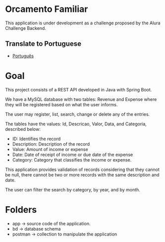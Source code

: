 # Orcamento Familiar
This application is under development as a challenge proposed by the Alura Challenge Backend.

## Translate to Portuguese
-   [Português](README.pt-br.md)

# Goal
This project consists of a REST API developed in Java with Spring Boot.

We have a MySQL database with two tables: Revenue and Expense where they will be registered based on what the user informs.

The user may register, list, search, change or delete any of the entries.

The tables have the values: Id, Descricao, Valor, Data, and Categoria, described below:

* ID: Identifies the record
* Description: Description of the record
* Value: Amount of income or expense
* Date: Date of receipt of income or due date of the expense
* Category: Category that classifies the income or expense.

This application provides validation of records considering that they cannot be null, there cannot be two or more records with the same description and date.

The user can filter the search by category, by year, and by month.

# Folders
* app -> source code of the application.
* bd -> database schema
* postman -> collection to manipulate the application